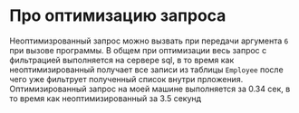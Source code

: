 ﻿# Про оптимизацию запроса
Неоптимизрованный запрос можно вызвать при передачи аргумента `6` при вызове программы.
В общем при оптимизации весь запрос с фильтрацией выполняется на сервере sql, в то время 
как неоптимизированный получает все записи из таблицы `Employee` после чего уже фильтрует полученный
список внутри прложения. Оптимизированный запрос на моей машине выполняется за 0.34 сек,
в то время как неоптимизированный за 3.5 секунд
